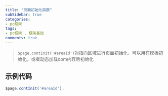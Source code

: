```yaml
---
title: "页面初始化函数"
subSidebar: true
categories:
- pc框架
tags:
- pc框架 , 框架基础
comments: true
---
```


> `$page.contInit('#areaId')`对指向区域进行页面初始化，可以用在模板初始化，或者动态加载dom内容后初始化

## 示例代码

```js
$page.contInit('#areaId');
```

